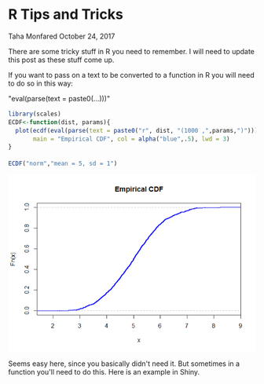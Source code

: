R Tips and Tricks
================
Taha Monfared
October 24, 2017

There are some tricky stuff in R you need to remember. I will need to update this post as these stuff come up.

If you want to pass on a text to be converted to a function in R you will need to do so in this way:

"eval(parse(text = paste0(...)))"

``` r
library(scales)
ECDF<-function(dist, params){
  plot(ecdf(eval(parse(text = paste0("r", dist, "(1000 ,",params,")")))),
       main = "Empirical CDF", col = alpha("blue",.5), lwd = 3)
}

ECDF("norm","mean = 5, sd = 1")
```

![](2017-10-24-R-Tricks_files/figure-markdown_github/unnamed-chunk-1-1.png)

Seems easy here, since you basically didn't need it. But sometimes in a function you'll need to do this. Here is an example in Shiny.
